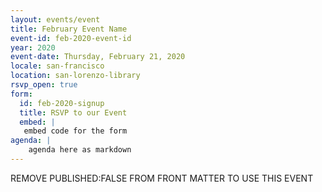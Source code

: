 ```yaml
---
layout: events/event
title: February Event Name
event-id: feb-2020-event-id
year: 2020
event-date: Thursday, February 21, 2020
locale: san-francisco
location: san-lorenzo-library
rsvp_open: true
form: 
  id: feb-2020-signup
  title: RSVP to our Event
  embed: |
   embed code for the form
agenda: |
    agenda here as markdown
---
```


REMOVE PUBLISHED:FALSE FROM FRONT MATTER TO USE THIS EVENT